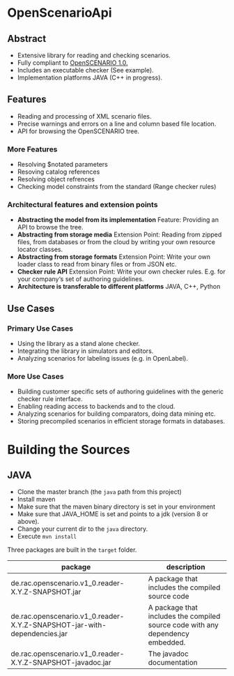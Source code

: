 # OpenScenarioApi

## Abstract
* Extensive library for reading and checking scenarios.
* Fully compliant to [OpenSCENARIO 1.0.](https://www.asam.net/standards/detail/openscenario/)
* Includes an executable checker (See example).
* Implementation platforms JAVA (C++ in progress).

## Features
* Reading and processing of XML scenario files.
* Precise warnings and errors on a line and column based file location.
* API for browsing the OpenSCENARIO tree.

### More Features
* Resolving $notated parameters
* Resoving catalog references
* Resolving object refrences
* Checking model constraints from the standard (Range checker rules)

### Architectural features and extension points

* **Abstracting the model from its implementation** Feature: Providing an API to browse the tree.
* **Abstracting from storage media** Extension Point: Reading from zipped files, from databases or from the cloud by writing your own resource locator classes.
* **Abstracting from storage formats** Extension Point: Write your own loader class to read from binary files or from JSON etc.
* **Checker rule API** Extension Point: Write your own checker rules. E.g. for your company‘s set of authoring guidelines.
* **Architecture is transferable to different platforms** JAVA, C++, Python

## Use Cases
### Primary Use Cases
* Using the library as a stand alone checker.
* Integrating the library in simulators and editors.
* Analyzing scenarios for labeling issues (e.g. in OpenLabel).

### More Use Cases
* Building customer specific sets of authoring guidelines with the generic checker rule interface.
* Enabling reading access to backends and to the cloud.
* Analyzing scenarios for building comparators, doing data mining etc.
* Storing precompiled scenarios in efficient storage formats in databases.

# Building the Sources
## JAVA
* Clone the master branch (the `java` path from this project)
* Install maven
* Make sure that the maven binary directory is set in your environment
* Make sure that JAVA_HOME is set and points to a jdk (version 8 or above).
* Change your current dir to the `java` directory.
* Execute `mvn install`

Three packages are built in the `target` folder.

| package | description |
|-|-|
| de.rac.openscenario.v1_0.reader-X.Y.Z-SNAPSHOT.jar | A package that includes the compiled source code |
| de.rac.openscenario.v1_0.reader-X.Y.Z-SNAPSHOT-jar-with-dependencies.jar | A package that includes the compiled source code with any dependency embedded. |
| de.rac.openscenario.v1_0.reader-X.Y.Z-SNAPSHOT-javadoc.jar | The javadoc documentation|






